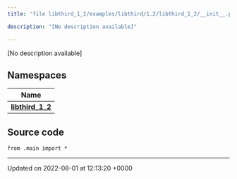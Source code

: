 ```yaml
---
title: 'file libthird_1_2/examples/libthird/1.2/libthird_1_2/__init__.py'

description: "[No description available]"

---
```







[No description available]

## Namespaces

| Name           |
| -------------- |
| **[libthird_1_2](/documentation/code/namespaces/namespacelibthird__1__2/)**  |




## Source code

```
from .main import *
```


-------------------------------

Updated on 2022-08-01 at 12:13:20 +0000
